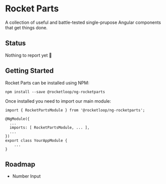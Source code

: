 # Rocket Parts

A collection of useful and battle-tested single-prupose Angular components that get things done. 

## Status

Nothing to report yet 🤷

## Getting Started

Rocket Parts can be installed using NPM:

```
npm install --save @rocketloop/ng-rocketparts
```

Once installed you need to import our main module:

```
import { RocketPartsModule } from '@rocketloop/ng-rocketparts';

@NgModule({
  ...
  imports: [ RocketPartsModule, ... ],
  ...
})
export class YourAppModule {
	...
}
```

## Roadmap

- Number Input
